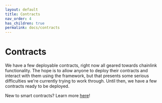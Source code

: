 ```yaml
---
layout: default
title: Contracts
nav_order: 4
has_children: true
permalink: docs/contracts
---
```


# Contracts

We have a few deployable contracts, right now all geared towards chainlink functionality. The hope is to allow anyone to
deploy their contracts and interact with them using the framework, but that presents some serious difficulties we're
currently trying to work through. Until then, we have a few contracts ready to be deployed.

New to smart contracts? Learn more [here](https://docs.chain.link/docs/beginners-tutorial/)!
